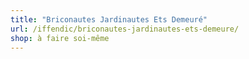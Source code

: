 ```yaml
---
title: "Briconautes Jardinautes Ets Demeuré"
url: /iffendic/briconautes-jardinautes-ets-demeure/
shop: à faire soi-même
---
```

